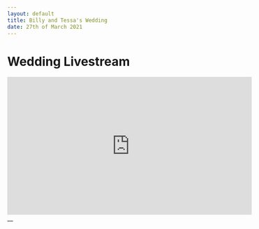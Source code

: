 ```yaml
---
layout: default
title: Billy and Tessa's Wedding
date: 27th of March 2021
---
```


# Wedding Livestream

<iframe width="560" height="315" src="https://www.youtube.com/embed/Gqx4Be921Ws" frameborder="0" allowfullscreen></iframe>
__